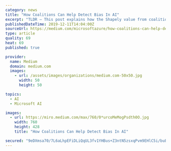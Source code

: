```yaml
---
category: news
title: "How Coalitions Can Help Detect Bias In AI"
excerpt: "TLDR — This post explains how the Shapely value from coalition theory and political science can be used to help detect bias in AI with examples of how to get started with the Azure Interpretability Toolkit. To get started with the some of the examples in ..."
publishedDateTime: 2019-12-11T14:04:00Z
sourceUrl: https://medium.com/microsoftazure/how-coalitions-can-help-detect-bias-in-ai-8575ed5a3229
type: article
quality: 69
heat: 69
published: true

provider:
  name: Medium
  domain: medium.com
  images:
    - url: /assets/images/organizations/medium.com-50x50.jpg
      width: 50
      height: 50

topics:
  - AI
  - Microsoft AI

images:
  - url: https://miro.medium.com/max/760/0*urcoMeMogPsdth0O.jpg
    width: 760
    height: 428
    title: "How Coalitions Can Help Detect Bias In AI"

secured: "9eDXmsa70/7L6aLhpEFiDLiQqUL3fv1YHBus+Z3ntN5zsxqPvm9EHlC5i/buEF5J5yvmTwVGFkCd6eYKv6sJ7tJ6o/hjN45GxvuPHsi93Ds8B6hPoaJifqua7C2o6SDUW702Qs6zLaH3e/MXo2raxMkrJc5SIgN9jdNq2qnW04RrdLH1uz693XBSABkXbUGgq7T3RnytAu/7eiXoS3sW32w6RTAgpQ761qZ2md+h36clN8B+QCnlMQVhyURsfODUqqmVSNeNMr1NbJ56gWBo8g==;4cDT9bTZLQkek2QKx746CQ=="
---
```


